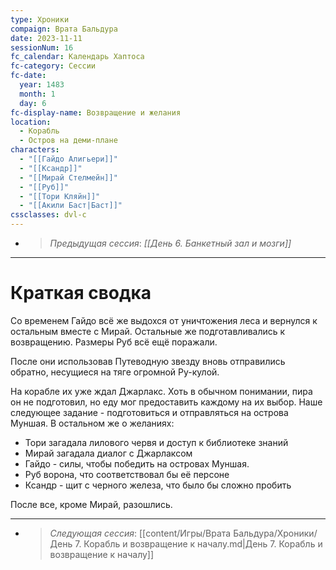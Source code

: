 ```yaml
---
type: Хроники
compaign: Врата Бальдура
date: 2023-11-11
sessionNum: 16
fc_calendar: Календарь Хаптоса
fc-category: Сессии
fc-date:
  year: 1483
  month: 1
  day: 6
fc-display-name: Возвращение и желания
location:
  - Корабль
  - Остров на деми-плане
characters:
  - "[[Гайдо Алигьери]]"
  - "[[Ксандр]]"
  - "[[Мирай Стелмейн]]"
  - "[[Руб]]"
  - "[[Тори Кляйн]]"
  - "[[Акили Баст|Баст]]"
cssclasses: dvl-c
---
```


<!-- QueryToSerialize: LIST without ID "> *Предыдущая сессия*: *" + file.link + "*" From "content/Игры/Врата Бальдура/Хроники" WHERE sessionNum < this.sessionNum SORT sessionNum desc Limit 1 -->
<!-- SerializedQuery: LIST without ID "> *Предыдущая сессия*: *" + file.link + "*" From "content/Игры/Врата Бальдура/Хроники" WHERE sessionNum < this.sessionNum SORT sessionNum desc Limit 1 -->
- > *Предыдущая сессия*: *[[День 6. Банкетный зал и мозги]]*
<!-- SerializedQuery END -->

---


# Краткая сводка

Со временем Гайдо всё же выдохся от уничтожения леса и вернулся к остальным вместе с Мирай. Остальные же подготавливались к возвращению. Размеры Руб всё ещё поражали.

После они использовав Путеводную звезду вновь отправились обратно, несущиеся на тяге огромной Ру-кулой. 

На корабле их уже ждал Джарлакс. Хоть в обычном понимании, пира он не подготовил, но еду мог предоставить каждому на их выбор. Наше следующее задание - подготовиться и отправляться на острова Муншая.
В остальном же о желаниях:
- Тори загадала лилового червя и доступ к библиотеке знаний
- Мирай загадала диалог с Джарлаксом
- Гайдо - силы, чтобы победить на островах Муншая.
- Руб ворона, что соответствовал бы её персоне
- Ксандр - щит с черного железа, что было бы сложно пробить

После все, кроме Мирай, разошлись.


---
<!-- QueryToSerialize: LIST without ID "> *Следующая сессия*: " + file.link From "content/Игры/Врата Бальдура/Хроники" WHERE sessionNum > this.sessionNum SORT sessionNum asc Limit 1 -->
<!-- SerializedQuery: LIST without ID "> *Следующая сессия*: " + file.link From "content/Игры/Врата Бальдура/Хроники" WHERE sessionNum > this.sessionNum SORT sessionNum asc Limit 1 -->
- > *Следующая сессия*: [[content/Игры/Врата Бальдура/Хроники/День 7. Корабль и возвращение к началу.md|День 7. Корабль и возвращение к началу]]
<!-- SerializedQuery END -->
